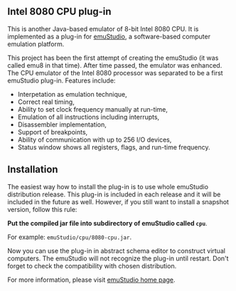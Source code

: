 Intel 8080 CPU plug-in
-----------------------

This is another Java-based emulator of 8-bit Intel 8080 CPU. It is implemented as a plug-in for
[emuStudio](http://emustudio.sf.net), a software-based computer emulation platform.

This project has been the first attempt of creating the emuStudio (it was called emu8 in that time).
After time passed, the emulator was enhanced. The CPU emulator of the Intel 8080 processor was separated
to be a first emuStudio plug-in. Features include:

* Interpetation as emulation technique,
* Correct real timing,
* Ability to set clock frequency manually at run-time,
* Emulation of all instructions including interrupts,
* Disassembler implementation,
* Support of breakpoints,
* Ability of communication with up to 256 I/O devices,
* Status window shows all registers, flags, and run-time frequency.

Installation
------------

The easiest way how to install the plug-in is to use whole emuStudio distribution release. This plug-in is
included in each release and it will be included in the future as well. However, if you still want to install
a snapshot version, follow this rule: 

**Put the compiled jar file into subdirectory of emuStudio called `cpu`**.

For example: `emuStudio/cpu/8080-cpu.jar`.

Now you can use the plug-in in abstract schema editor to construct virtual computers. The emuStudio
will not recognize the plug-in until restart. Don't forget to check the compatibility with chosen
distribution.

For more information, please visit [emuStudio home page](http://emustudio.sourceforge.net/downloads.html).

